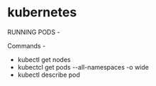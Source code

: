 # kubernetes

RUNNING PODS -

Commands -
 - kubectl get nodes
 - kubectcl get pods --all-namespaces -o wide
 - kubectl describe pod
 
